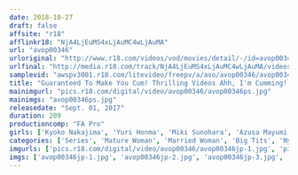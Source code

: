 ```yaml
---
date: 2018-10-27
draft: false
affsite: "r18"
afflinkr18: "NjA4LjEuMS4xLjAuMC4wLjAuMA"
url: "avop00346"
urloriginal: "http://www.r18.com/videos/vod/movies/detail/-/id=avop00346"
urlfinal: "http://media.r18.com/track/NjA4LjEuMS4xLjAuMC4wLjAuMA/videos/vod/movies/detail/-/id=avop00346"
samplevid: "awspv3001.r18.com/litevideo/freepv/a/avo/avop00346/avop00346_dmb_w.mp4"
title: "Guaranteed To Make You Cum! Thrilling Videos Ahh, I'm Cumming! And In That Moment, A Women Reaches The Pinnacle Of Eros Company Ecstasy"
mainimgurl: "pics.r18.com/digital/video/avop00346/avop00346ps.jpg"
mainimgs: "avop00346ps.jpg"
releasedate: "Sept. 01, 2017"
duration: 209
productioncomp: "FA Pro"
girls: ['Kyoko Nakajima', 'Yuri Honma', 'Miki Sunohara', 'Azusa Mayumi', 'Koyuki Amano', 'Yui Kawagoe', 'Natsuki Yokoyama', 'Shiori Tsukada', 'Haruna Ikoma', 'Miori Hara']
categories: ['Series', 'Mature Woman', 'Married Woman', 'Big Tits', 'Nymphomaniac', 'Drama', 'Hi-Def', 'AV OPEN 2017 Drama Category']
imgurls: ['pics.r18.com/digital/video/avop00346/avop00346jp-1.jpg', 'pics.r18.com/digital/video/avop00346/avop00346jp-2.jpg', 'pics.r18.com/digital/video/avop00346/avop00346jp-3.jpg', 'pics.r18.com/digital/video/avop00346/avop00346jp-4.jpg', 'pics.r18.com/digital/video/avop00346/avop00346jp-5.jpg', 'pics.r18.com/digital/video/avop00346/avop00346jp-6.jpg', 'pics.r18.com/digital/video/avop00346/avop00346jp-7.jpg', 'pics.r18.com/digital/video/avop00346/avop00346jp-8.jpg', 'pics.r18.com/digital/video/avop00346/avop00346jp-9.jpg', 'pics.r18.com/digital/video/avop00346/avop00346jp-10.jpg', 'pics.r18.com/digital/video/avop00346/avop00346jp-11.jpg', 'pics.r18.com/digital/video/avop00346/avop00346jp-12.jpg', 'pics.r18.com/digital/video/avop00346/avop00346jp-13.jpg', 'pics.r18.com/digital/video/avop00346/avop00346jp-14.jpg', 'pics.r18.com/digital/video/avop00346/avop00346jp-15.jpg', 'pics.r18.com/digital/video/avop00346/avop00346jp-16.jpg', 'pics.r18.com/digital/video/avop00346/avop00346jp-17.jpg', 'pics.r18.com/digital/video/avop00346/avop00346jp-18.jpg', 'pics.r18.com/digital/video/avop00346/avop00346jp-19.jpg', 'pics.r18.com/digital/video/avop00346/avop00346jp-20.jpg']
imgs: ['avop00346jp-1.jpg', 'avop00346jp-2.jpg', 'avop00346jp-3.jpg', 'avop00346jp-4.jpg', 'avop00346jp-5.jpg', 'avop00346jp-6.jpg', 'avop00346jp-7.jpg', 'avop00346jp-8.jpg', 'avop00346jp-9.jpg', 'avop00346jp-10.jpg', 'avop00346jp-11.jpg', 'avop00346jp-12.jpg', 'avop00346jp-13.jpg', 'avop00346jp-14.jpg', 'avop00346jp-15.jpg', 'avop00346jp-16.jpg', 'avop00346jp-17.jpg', 'avop00346jp-18.jpg', 'avop00346jp-19.jpg', 'avop00346jp-20.jpg']
---
```

